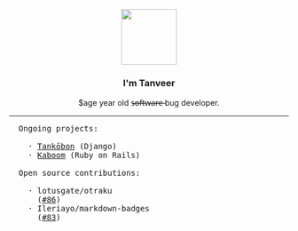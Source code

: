 <div align="center">
  <img src="https://media4.giphy.com/media/Nx0rz3jtxtEre/giphy.gif" width="auto" height="100px">
  <h3>I'm Tanveer</h3>
  <p>$age year old s̶o̶f̶t̶w̶a̶r̶e̶  bug developer.</p>
  <hr>
</div>

<pre>
  Ongoing projects:

    · <a href="https://tankobon.net">Tankōbon</a> (Django)
    · <a href="https://github.com/kaboom-db/kaboom">Kaboom</a> (Ruby on Rails)

  Open source contributions:

    · lotusgate/otraku
      (<a href="https://github.com/lotusgate/otraku/pull/86">#86</a>)
    · Ileriayo/markdown-badges
      (<a href="https://github.com/Ileriayo/markdown-badges/pull/83">#83</a>)
</pre>
